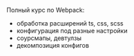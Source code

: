 Полный курс по Webpack: 
- обработка расширений ts, css, scss
- конфигурация под разные настройки
- соурсмапы, девтулзы 
- декомпозиция конфигов